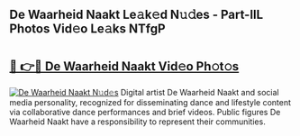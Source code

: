 ## De Waarheid Naakt Le𝚊k𝚎d N𝚞𝚍es - Part-IlL Photos Vid𝚎o Le𝚊ks NTfgP

# <h2><a href="http://fb6p4c.evod.top/?m=De+Waarheid+Naakt">🔗 👉🔴 De Waarheid Naakt Vid𝚎o Ph𝚘t𝚘s</a></h2>

[![De Waarheid Naakt N𝚞d𝚎s](https://i.imgur.com/8V9OHl7.gif)](http://fb6p4c.evod.top/?m=De+Waarheid+Naakt)
Digital artist De Waarheid Naakt and social media personality, recognized for disseminating dance and lifestyle content via collaborative dance performances and brief videos. Public figures De Waarheid Naakt have a responsibility to represent their communities. 
